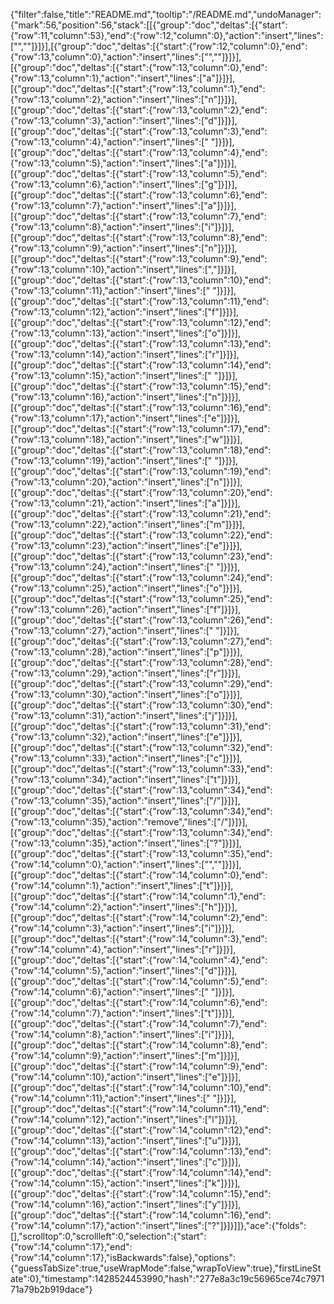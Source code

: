 {"filter":false,"title":"README.md","tooltip":"/README.md","undoManager":{"mark":56,"position":56,"stack":[[{"group":"doc","deltas":[{"start":{"row":11,"column":53},"end":{"row":12,"column":0},"action":"insert","lines":["",""]}]}],[{"group":"doc","deltas":[{"start":{"row":12,"column":0},"end":{"row":13,"column":0},"action":"insert","lines":["",""]}]}],[{"group":"doc","deltas":[{"start":{"row":13,"column":0},"end":{"row":13,"column":1},"action":"insert","lines":["a"]}]}],[{"group":"doc","deltas":[{"start":{"row":13,"column":1},"end":{"row":13,"column":2},"action":"insert","lines":["n"]}]}],[{"group":"doc","deltas":[{"start":{"row":13,"column":2},"end":{"row":13,"column":3},"action":"insert","lines":["d"]}]}],[{"group":"doc","deltas":[{"start":{"row":13,"column":3},"end":{"row":13,"column":4},"action":"insert","lines":[" "]}]}],[{"group":"doc","deltas":[{"start":{"row":13,"column":4},"end":{"row":13,"column":5},"action":"insert","lines":["a"]}]}],[{"group":"doc","deltas":[{"start":{"row":13,"column":5},"end":{"row":13,"column":6},"action":"insert","lines":["g"]}]}],[{"group":"doc","deltas":[{"start":{"row":13,"column":6},"end":{"row":13,"column":7},"action":"insert","lines":["a"]}]}],[{"group":"doc","deltas":[{"start":{"row":13,"column":7},"end":{"row":13,"column":8},"action":"insert","lines":["i"]}]}],[{"group":"doc","deltas":[{"start":{"row":13,"column":8},"end":{"row":13,"column":9},"action":"insert","lines":["n"]}]}],[{"group":"doc","deltas":[{"start":{"row":13,"column":9},"end":{"row":13,"column":10},"action":"insert","lines":[","]}]}],[{"group":"doc","deltas":[{"start":{"row":13,"column":10},"end":{"row":13,"column":11},"action":"insert","lines":[" "]}]}],[{"group":"doc","deltas":[{"start":{"row":13,"column":11},"end":{"row":13,"column":12},"action":"insert","lines":["f"]}]}],[{"group":"doc","deltas":[{"start":{"row":13,"column":12},"end":{"row":13,"column":13},"action":"insert","lines":["o"]}]}],[{"group":"doc","deltas":[{"start":{"row":13,"column":13},"end":{"row":13,"column":14},"action":"insert","lines":["r"]}]}],[{"group":"doc","deltas":[{"start":{"row":13,"column":14},"end":{"row":13,"column":15},"action":"insert","lines":[" "]}]}],[{"group":"doc","deltas":[{"start":{"row":13,"column":15},"end":{"row":13,"column":16},"action":"insert","lines":["n"]}]}],[{"group":"doc","deltas":[{"start":{"row":13,"column":16},"end":{"row":13,"column":17},"action":"insert","lines":["e"]}]}],[{"group":"doc","deltas":[{"start":{"row":13,"column":17},"end":{"row":13,"column":18},"action":"insert","lines":["w"]}]}],[{"group":"doc","deltas":[{"start":{"row":13,"column":18},"end":{"row":13,"column":19},"action":"insert","lines":[" "]}]}],[{"group":"doc","deltas":[{"start":{"row":13,"column":19},"end":{"row":13,"column":20},"action":"insert","lines":["n"]}]}],[{"group":"doc","deltas":[{"start":{"row":13,"column":20},"end":{"row":13,"column":21},"action":"insert","lines":["a"]}]}],[{"group":"doc","deltas":[{"start":{"row":13,"column":21},"end":{"row":13,"column":22},"action":"insert","lines":["m"]}]}],[{"group":"doc","deltas":[{"start":{"row":13,"column":22},"end":{"row":13,"column":23},"action":"insert","lines":["e"]}]}],[{"group":"doc","deltas":[{"start":{"row":13,"column":23},"end":{"row":13,"column":24},"action":"insert","lines":[" "]}]}],[{"group":"doc","deltas":[{"start":{"row":13,"column":24},"end":{"row":13,"column":25},"action":"insert","lines":["o"]}]}],[{"group":"doc","deltas":[{"start":{"row":13,"column":25},"end":{"row":13,"column":26},"action":"insert","lines":["f"]}]}],[{"group":"doc","deltas":[{"start":{"row":13,"column":26},"end":{"row":13,"column":27},"action":"insert","lines":[" "]}]}],[{"group":"doc","deltas":[{"start":{"row":13,"column":27},"end":{"row":13,"column":28},"action":"insert","lines":["p"]}]}],[{"group":"doc","deltas":[{"start":{"row":13,"column":28},"end":{"row":13,"column":29},"action":"insert","lines":["r"]}]}],[{"group":"doc","deltas":[{"start":{"row":13,"column":29},"end":{"row":13,"column":30},"action":"insert","lines":["o"]}]}],[{"group":"doc","deltas":[{"start":{"row":13,"column":30},"end":{"row":13,"column":31},"action":"insert","lines":["j"]}]}],[{"group":"doc","deltas":[{"start":{"row":13,"column":31},"end":{"row":13,"column":32},"action":"insert","lines":["e"]}]}],[{"group":"doc","deltas":[{"start":{"row":13,"column":32},"end":{"row":13,"column":33},"action":"insert","lines":["c"]}]}],[{"group":"doc","deltas":[{"start":{"row":13,"column":33},"end":{"row":13,"column":34},"action":"insert","lines":["t"]}]}],[{"group":"doc","deltas":[{"start":{"row":13,"column":34},"end":{"row":13,"column":35},"action":"insert","lines":["/"]}]}],[{"group":"doc","deltas":[{"start":{"row":13,"column":34},"end":{"row":13,"column":35},"action":"remove","lines":["/"]}]}],[{"group":"doc","deltas":[{"start":{"row":13,"column":34},"end":{"row":13,"column":35},"action":"insert","lines":["?"]}]}],[{"group":"doc","deltas":[{"start":{"row":13,"column":35},"end":{"row":14,"column":0},"action":"insert","lines":["",""]}]}],[{"group":"doc","deltas":[{"start":{"row":14,"column":0},"end":{"row":14,"column":1},"action":"insert","lines":["t"]}]}],[{"group":"doc","deltas":[{"start":{"row":14,"column":1},"end":{"row":14,"column":2},"action":"insert","lines":["h"]}]}],[{"group":"doc","deltas":[{"start":{"row":14,"column":2},"end":{"row":14,"column":3},"action":"insert","lines":["i"]}]}],[{"group":"doc","deltas":[{"start":{"row":14,"column":3},"end":{"row":14,"column":4},"action":"insert","lines":["r"]}]}],[{"group":"doc","deltas":[{"start":{"row":14,"column":4},"end":{"row":14,"column":5},"action":"insert","lines":["d"]}]}],[{"group":"doc","deltas":[{"start":{"row":14,"column":5},"end":{"row":14,"column":6},"action":"insert","lines":[" "]}]}],[{"group":"doc","deltas":[{"start":{"row":14,"column":6},"end":{"row":14,"column":7},"action":"insert","lines":["t"]}]}],[{"group":"doc","deltas":[{"start":{"row":14,"column":7},"end":{"row":14,"column":8},"action":"insert","lines":["i"]}]}],[{"group":"doc","deltas":[{"start":{"row":14,"column":8},"end":{"row":14,"column":9},"action":"insert","lines":["m"]}]}],[{"group":"doc","deltas":[{"start":{"row":14,"column":9},"end":{"row":14,"column":10},"action":"insert","lines":["e"]}]}],[{"group":"doc","deltas":[{"start":{"row":14,"column":10},"end":{"row":14,"column":11},"action":"insert","lines":[" "]}]}],[{"group":"doc","deltas":[{"start":{"row":14,"column":11},"end":{"row":14,"column":12},"action":"insert","lines":["l"]}]}],[{"group":"doc","deltas":[{"start":{"row":14,"column":12},"end":{"row":14,"column":13},"action":"insert","lines":["u"]}]}],[{"group":"doc","deltas":[{"start":{"row":14,"column":13},"end":{"row":14,"column":14},"action":"insert","lines":["c"]}]}],[{"group":"doc","deltas":[{"start":{"row":14,"column":14},"end":{"row":14,"column":15},"action":"insert","lines":["k"]}]}],[{"group":"doc","deltas":[{"start":{"row":14,"column":15},"end":{"row":14,"column":16},"action":"insert","lines":["y"]}]}],[{"group":"doc","deltas":[{"start":{"row":14,"column":16},"end":{"row":14,"column":17},"action":"insert","lines":["?"]}]}]]},"ace":{"folds":[],"scrolltop":0,"scrollleft":0,"selection":{"start":{"row":14,"column":17},"end":{"row":14,"column":17},"isBackwards":false},"options":{"guessTabSize":true,"useWrapMode":false,"wrapToView":true},"firstLineState":0},"timestamp":1428524453990,"hash":"277e8a3c19c56965ce74c797171a79b2b919dace"}